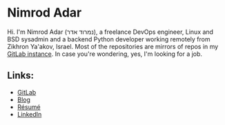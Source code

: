 # Nimrod Adar

Hi. I'm Nimrod Adar (נמרוד אדר), a freelance DevOps engineer, Linux and BSD
sysadmin and a backend Python developer working remotely from Zikhron Ya'akov,
Israel. Most of the repositories are mirrors of repos in my
[GitLab instance](https://git.shore.co.il/explore). In case you're wondering,
yes, I'm looking for a job.

## Links:

- [GitLab](https://git.shore.co.il/explore)
- [Blog](https://www.shore.co.il/blog)
- [Résumé](https://www.shore.co.il/about)
- [LinkedIn](https://www.linkedin.com/in/adarnimrod/)
